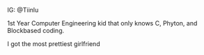 IG: @Tiinlu

1st Year Computer Engineering kid that only knows C, Phyton, and Blockbased coding.

I got the most prettiest girlfriend 

